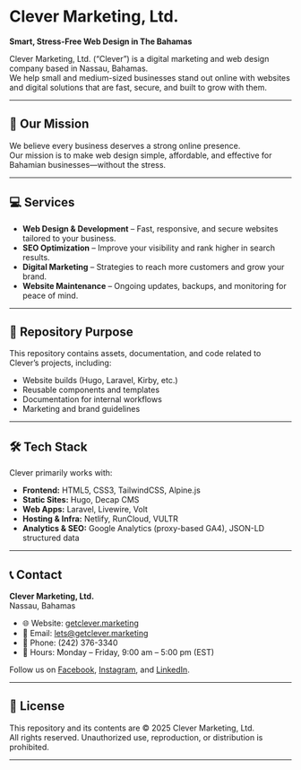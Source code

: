 # Clever Marketing, Ltd.

**Smart, Stress-Free Web Design in The Bahamas**

Clever Marketing, Ltd. (“Clever”) is a digital marketing and web design company based in Nassau, Bahamas.  
We help small and medium-sized businesses stand out online with websites and digital solutions that are fast, secure, and built to grow with them.

---

## 🚀 Our Mission
We believe every business deserves a strong online presence.  
Our mission is to make web design simple, affordable, and effective for Bahamian businesses—without the stress.

---

## 💻 Services
- **Web Design & Development** – Fast, responsive, and secure websites tailored to your business.  
- **SEO Optimization** – Improve your visibility and rank higher in search results.  
- **Digital Marketing** – Strategies to reach more customers and grow your brand.  
- **Website Maintenance** – Ongoing updates, backups, and monitoring for peace of mind.  

---

## 📂 Repository Purpose
This repository contains assets, documentation, and code related to Clever’s projects, including:
- Website builds (Hugo, Laravel, Kirby, etc.)
- Reusable components and templates
- Documentation for internal workflows
- Marketing and brand guidelines

---

## 🛠️ Tech Stack
Clever primarily works with:
- **Frontend:** HTML5, CSS3, TailwindCSS, Alpine.js  
- **Static Sites:** Hugo, Decap CMS  
- **Web Apps:** Laravel, Livewire, Volt  
- **Hosting & Infra:** Netlify, RunCloud, VULTR  
- **Analytics & SEO:** Google Analytics (proxy-based GA4), JSON-LD structured data  

---

## 📞 Contact
**Clever Marketing, Ltd.**  
Nassau, Bahamas  

- 🌐 Website: [getclever.marketing](https://getclever.marketing)  
- 📧 Email: [lets@getclever.marketing](mailto:lets@getclever.marketing)  
- 📱 Phone: (242) 376-3340  
- 📍 Hours: Monday – Friday, 9:00 am – 5:00 pm (EST)  

Follow us on [Facebook](https://facebook.com/clvrmktg), [Instagram](https://instagram.com/clvrmktg), and [LinkedIn](https://linkedin.com/company/clvrmktg).  

---

## 📜 License
This repository and its contents are © 2025 Clever Marketing, Ltd.  
All rights reserved. Unauthorized use, reproduction, or distribution is prohibited.  

---
